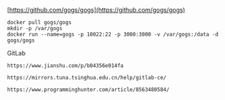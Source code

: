 [https://github.com/gogs/gogs](https://github.com/gogs/gogs)

```plain
docker pull gogs/gogs
mkdir -p /var/gogs
docker run --name=gogs -p 10022:22 -p 3000:3000 -v /var/gogs:/data -d gogs/gogs
```



GitLab

```
https://www.jianshu.com/p/b04356e014fa

https://mirrors.tuna.tsinghua.edu.cn/help/gitlab-ce/

https://www.programminghunter.com/article/8563480584/
```

